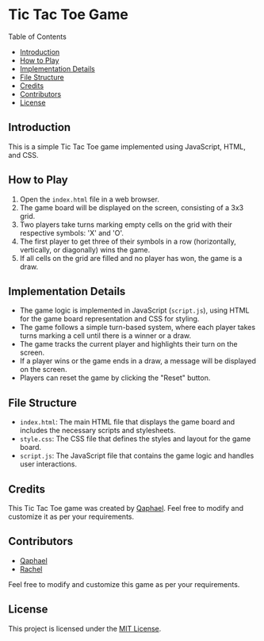 # Tic Tac Toe Game

Table of Contents
- [Introduction](#introduction)
- [How to Play](#how-to-play)
- [Implementation Details](#implementation-details)
- [File Structure](#file-structure)
- [Credits](#credits)
- [Contributors](#contributors)
- [License](#license)

## Introduction <a name="introduction"></a>

This is a simple Tic Tac Toe game implemented using JavaScript, HTML, and CSS.

## How to Play <a name="how-to-play"></a>

1. Open the `index.html` file in a web browser.
2. The game board will be displayed on the screen, consisting of a 3x3 grid.
3. Two players take turns marking empty cells on the grid with their respective symbols: 'X' and 'O'.
4. The first player to get three of their symbols in a row (horizontally, vertically, or diagonally) wins the game.
5. If all cells on the grid are filled and no player has won, the game is a draw.

## Implementation Details <a name="implementation-details"></a>

- The game logic is implemented in JavaScript (`script.js`), using HTML for the game board representation and CSS for styling.
- The game follows a simple turn-based system, where each player takes turns marking a cell until there is a winner or a draw.
- The game tracks the current player and highlights their turn on the screen.
- If a player wins or the game ends in a draw, a message will be displayed on the screen.
- Players can reset the game by clicking the "Reset" button.

## File Structure <a name="file-structure"></a>

- `index.html`: The main HTML file that displays the game board and includes the necessary scripts and stylesheets.
- `style.css`: The CSS file that defines the styles and layout for the game board.
- `script.js`: The JavaScript file that contains the game logic and handles user interactions.

## Credits <a name="credits"></a>

This Tic Tac Toe game was created by [Qaphael](https://github.com/Qaphael). Feel free to modify and customize it as per your requirements.

## Contributors <a name="contributors"></a>

- [Qaphael](https://github.com/Qaphael)
- [Rachel](https://github.com/Rachel)

Feel free to modify and customize this game as per your requirements.

## License <a name="license"></a>

This project is licensed under the [MIT License](LICENSE).
